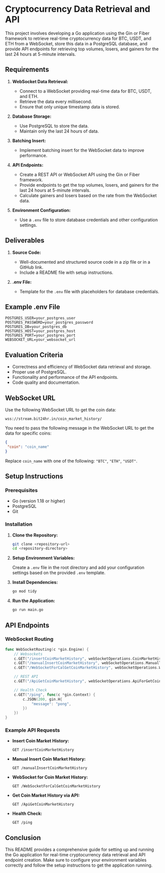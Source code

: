 
# Cryptocurrency Data Retrieval and API

This project involves developing a Go application using the Gin or Fiber framework to retrieve real-time cryptocurrency data for BTC, USDT, and ETH from a WebSocket, store this data in a PostgreSQL database, and provide API endpoints for retrieving top volumes, losers, and gainers for the last 24 hours at 5-minute intervals.

## Requirements

1. **WebSocket Data Retrieval:**

   - Connect to a WebSocket providing real-time data for BTC, USDT, and ETH.
   - Retrieve the data every millisecond.
   - Ensure that only unique timestamp data is stored.
2. **Database Storage:**

   - Use PostgreSQL to store the data.
   - Maintain only the last 24 hours of data.
3. **Batching Insert:**

   - Implement batching insert for the WebSocket data to improve performance.
4. **API Endpoints:**

   - Create a REST API or WebSocket API using the Gin or Fiber framework.
   - Provide endpoints to get the top volumes, losers, and gainers for the last 24 hours at 5-minute intervals.
   - Calculate gainers and losers based on the rate from the WebSocket data.
5. **Environment Configuration:**

   - Use a `.env` file to store database credentials and other configuration settings.

## Deliverables

1. **Source Code:**

   - Well-documented and structured source code in a zip file or in a GitHub link.
   - Include a README file with setup instructions.
2. **.env File:**

   - Template for the `.env` file with placeholders for database credentials.

## Example .env File

```env
POSTGRES_USER=your_postgres_user
POSTGRES_PASSWORD=your_postgres_password
POSTGRES_DB=your_postgres_db
POSTGRES_HOST=your_postgres_host
POSTGRES_PORT=your_postgres_port
WEBSOCKET_URL=your_websocket_url
```

## Evaluation Criteria

- Correctness and efficiency of WebSocket data retrieval and storage.
- Proper use of PostgreSQL.
- Functionality and performance of the API endpoints.
- Code quality and documentation.

## WebSocket URL

Use the following WebSocket URL to get the coin data:

```
wss://stream.bit24hr.in/coin_market_history/
```

You need to pass the following message in the WebSocket URL to get the data for specific coins:

```json
{ 
 "coin": "coin_name" 
}
```

Replace `coin_name` with one of the following: `"BTC"`, `"ETH"`, `"USDT"`.

## Setup Instructions

### Prerequisites

- Go (version 1.18 or higher)
- PostgreSQL
- Git

### Installation

1. **Clone the Repository:**

   ```sh
   git clone <repository-url>
   cd <repository-directory>
   ```
2. **Setup Environment Variables:**

   Create a `.env` file in the root directory and add your configuration settings based on the provided `.env` template.
3. **Install Dependencies:**

   ```sh
   go mod tidy
   ```
4. **Run the Application:**

   ```sh
   go run main.go
   ```

## API Endpoints

### WebSocket Routing

```go
func WebSocketRouting(c *gin.Engine) {
    // Websockets
    c.GET("/insertCoinMarketHistory", webSocketOperations.CoinMarketHistory)
    c.GET("/manualInsertCoinMarketHistory", webSocketOperations.ManualTimeInsertCoinMarketHistory)
    c.GET("/WebSocketForCalGetCoinMarketHistory", webSocketOperations.WebSocketForGetCoinMarketHistory)

    // REST API
    c.GET("/ApiGetCoinMarketHistory", webSocketOperations.ApiForGetCoinMarketHistory)

    // Health Check
    c.GET("/ping", func(c *gin.Context) {
        c.JSON(200, gin.H{
            "message": "pong",
        })
    })
}
```

### Example API Requests

- **Insert Coin Market History:**

  ```
  GET /insertCoinMarketHistory
  ```
- **Manual Insert Coin Market History:**

  ```
  GET /manualInsertCoinMarketHistory
  ```
- **WebSocket for Coin Market History:**

  ```
  GET /WebSocketForCalGetCoinMarketHistory
  ```
- **Get Coin Market History via API:**

  ```
  GET /ApiGetCoinMarketHistory
  ```
- **Health Check:**

  ```
  GET /ping
  ```

## Conclusion

This README provides a comprehensive guide for setting up and running the Go application for real-time cryptocurrency data retrieval and API endpoint creation. Make sure to configure your environment variables correctly and follow the setup instructions to get the application running.
